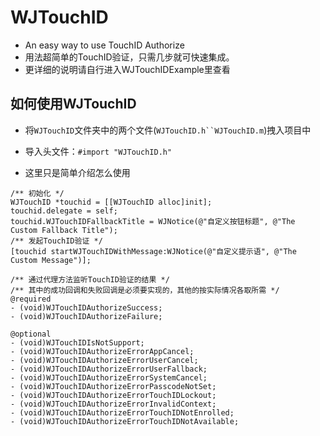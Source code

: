 # WJTouchID
  * An easy way to use TouchID Authorize
  * 用法超简单的TouchID验证，只需几步就可快速集成。
  * 更详细的说明请自行进入WJTouchIDExample里查看

## 如何使用WJTouchID 
  * 将`WJTouchID`文件夹中的两个文件(`WJTouchID.h``WJTouchID.m`)拽入项目中
  * 导入头文件：`#import "WJTouchID.h"`

* 这里只是简单介绍怎么使用
```objc
/** 初始化 */
WJTouchID *touchid = [[WJTouchID alloc]init]; 
touchid.delegate = self;  
touchid.WJTouchIDFallbackTitle = WJNotice(@"自定义按钮标题", @"The Custom Fallback Title");
/** 发起TouchID验证 */
[touchid startWJTouchIDWithMessage:WJNotice(@"自定义提示语", @"The Custom Message")];

/** 通过代理方法监听TouchID验证的结果 */ 
/** 其中的成功回调和失败回调是必须要实现的，其他的按实际情况各取所需 */
@required
- (void)WJTouchIDAuthorizeSuccess; 
- (void)WJTouchIDAuthorizeFailure; 

@optional
- (void)WJTouchIDIsNotSupport;
- (void)WJTouchIDAuthorizeErrorAppCancel;
- (void)WJTouchIDAuthorizeErrorUserCancel; 
- (void)WJTouchIDAuthorizeErrorUserFallback; 
- (void)WJTouchIDAuthorizeErrorSystemCancel; 
- (void)WJTouchIDAuthorizeErrorPasscodeNotSet; 
- (void)WJTouchIDAuthorizeErrorTouchIDLockout;
- (void)WJTouchIDAuthorizeErrorInvalidContext;
- (void)WJTouchIDAuthorizeErrorTouchIDNotEnrolled; 
- (void)WJTouchIDAuthorizeErrorTouchIDNotAvailable;
